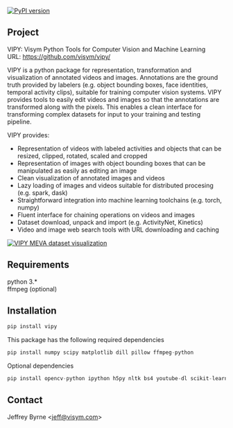[![PyPI version](https://badge.fury.io/py/vipy.svg)](https://badge.fury.io/py/vipy)

Project
-------------------
VIPY: Visym Python Tools for Computer Vision and Machine Learning  
URL: https://github.com/visym/vipy/  

VIPY is a python package for representation, transformation and visualization of annotated videos and images.  Annotations are the ground truth provided by labelers (e.g. object bounding boxes, face identities, temporal activity clips), suitable for training computer vision systems.  VIPY provides tools to easily edit videos and images so that the annotations are transformed along with the pixels.  This enables a clean interface for transforming complex datasets for input to your training and testing pipeline.

VIPY provides:  

* Representation of videos with labeled activities and objects that can be resized, clipped, rotated, scaled and cropped
* Representation of images with object bounding boxes that can be manipulated as easily as editing an image
* Clean visualization of annotated images and videos 
* Lazy loading of images and videos suitable for distributed procesing (e.g. spark, dask)
* Straightforward integration into machine learning toolchains (e.g. torch, numpy)
* Fluent interface for chaining operations on videos and images
* Dataset download, unpack and import (e.g. ActivityNet, Kinetics)
* Video and image web search tools with URL downloading and caching

[![VIPY MEVA dataset visualization](http://i3.ytimg.com/vi/_jixHQr5dK4/maxresdefault.jpg)](https://youtu.be/_jixHQr5dK4)


Requirements
-------------------
python 3.*  
ffmpeg (optional)  


Installation
-------------------

```python
pip install vipy
```

This package has the following required dependencies
```python
pip install numpy scipy matplotlib dill pillow ffmpeg-python
```

Optional dependencies
```python
pip install opencv-python ipython h5py nltk bs4 youtube-dl scikit-learn dropbox torch pyyaml dask distributed boto3 pytest
```

Contact
-------------------
Jeffrey Byrne <<jeff@visym.com>>
